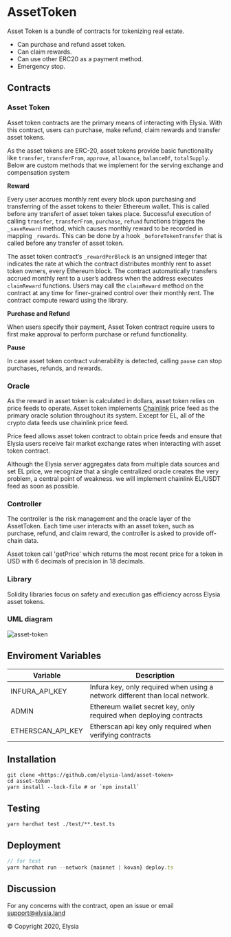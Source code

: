 # AssetToken

Asset Token is a bundle of contracts for tokenizing real estate.

- Can purchase and refund asset token.
- Can claim rewards.
- Can use other ERC20 as a payment method.
- Emergency stop.

## Contracts

### **Asset Token**

Asset token contracts are the primary means of interacting with Elysia. With this contract, users can purchase, make refund, claim rewards and transfer asset tokens.

As the asset tokens are ERC-20, asset tokens provide basic functionality like `transfer`, `transferFrom`, `approve`, `allowance`, `balanceOf`, `totalSupply`. Below are custom methods that we implement for the serving exchange and compensation system

**Reward**

Every user accrues monthly rent every block upon purchasing and transferring of the asset tokens to theier Ethereum wallet. This is called before any transfert of asset token takes place. Successful execution of calling `transfer`, `transferFrom`, `purchase`, `refund` functions triggers the `_saveReward` method, which causes monthly reward to be recorded in mapping `_rewards`. This can be done by a hook `_beforeTokenTransfer` that is called before any transfer of asset token.

The asset token contract’s `_rewardPerBlock` is an unsigned integer that indicates the rate at which the contract distributes monthly rent to asset token owners, every Ethereum block. The contract automatically transfers accrued monthly rent to a user’s address when the address executes `claimReward` functions. Users may call the `claimReward` method on the contract at any time for finer-grained control over their monthly rent. The contract compute reward using the library.

**Purchase and Refund**

When users specify their payment, Asset Token contract require users to first make approval to perform purchase or refund functionality.

**Pause**

In case asset token contract vulnerability is detected, calling `pause` can stop purchases, refunds, and rewards.

### **Oracle**

As the reward in asset token is calculated in dollars, asset token relies on price feeds to operate. Asset token implements [Chainlink](https://chain.link/) price feed as the primary oracle solution throughout its system. Except for EL, all of the crypto data feeds use chainlink price feed.

Price feed allows asset token contract to obtain price feeds and ensure that Elysia users receive fair market exchange rates when interacting with asset token contract.

Although the Elysia server aggregates data from multiple data sources and set EL price, we recognize that a single centralized oracle creates the very problem, a central point of weakness. we will implement chainlink EL/USDT feed as soon as possible.

### **Controller**

The controller is the risk management and the oracle layer of the AssetToken. Each time user interacts with an asset token, such as purchase, refund, and claim reward, the controller is asked to provide off-chain data.

Asset token call 'getPrice' which returns the most recent price for a token in USD with 6 decimals of precision in 18 decimals.

### **Library**

Solidity libraries focus on safety and execution gas efficiency across Elysia asset tokens.

### UML diagram

![asset-token](https://user-images.githubusercontent.com/69144981/106694424-e3fb9d00-661b-11eb-9a86-d8fa55fb88ad.png)

## Enviroment Variables

| Variable          | Description                                                                  |
| ----------------- | ---------------------------------------------------------------------------- |
| INFURA_API_KEY    | Infura key, only required when using a network different than local network. |
| ADMIN             | Ethereum wallet secret key, only required when deploying contracts           |
| ETHERSCAN_API_KEY | Etherscan api key only required when verifying contracts                     |

## Installation

```
git clone <https://github.com/elysia-land/asset-token>
cd asset-token
yarn install --lock-file # or `npm install`
```

## Testing

```
yarn hardhat test ./test/**.test.ts
```

## Deployment

```jsx
// for test
yarn hardhat run --network {mainnet | kovan} deploy.ts
```

## Discussion

For any concerns with the contract, open an issue or email support@elysia.land

© Copyright 2020, Elysia
